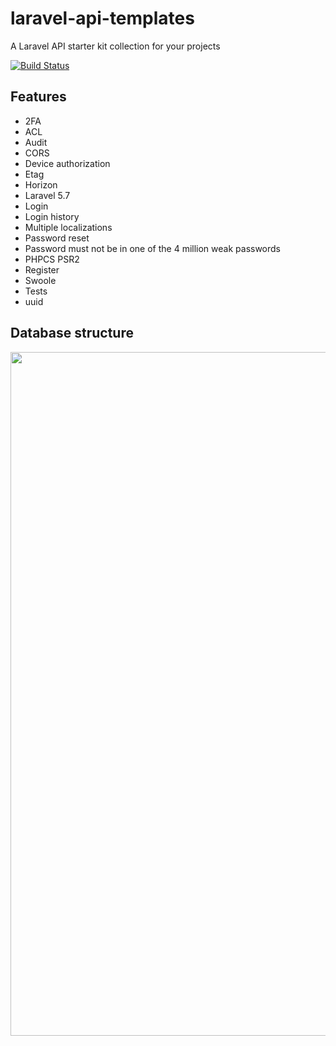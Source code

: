 # laravel-api-templates

A Laravel API starter kit collection for your projects

[![Build Status](https://semaphoreci.com/api/v1/ibrunotome/laravel-api-templates/branches/master/badge.svg)](https://semaphoreci.com/ibrunotome/laravel-api-templates)

## Features

- 2FA
- ACL
- Audit
- CORS
- Device authorization
- Etag
- Horizon
- Laravel 5.7
- Login
- Login history
- Multiple localizations
- Password reset
- Password must not be in one of the 4 million weak passwords
- PHPCS PSR2
- Register
- Swoole
- Tests
- uuid

## Database structure

<img width="1094" src="https://user-images.githubusercontent.com/4256471/51617742-02e6d500-1f14-11e9-9037-c17197afc03a.png">
